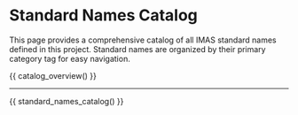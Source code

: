 # Standard Names Catalog

This page provides a comprehensive catalog of all IMAS standard names defined in this project. Standard names are organized by their primary category tag for easy navigation.

{{ catalog_overview() }}

---

{{ standard_names_catalog() }}
